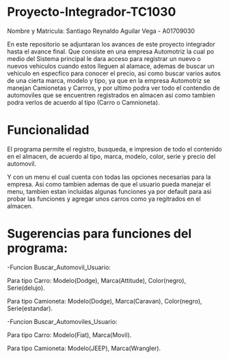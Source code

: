 # Proyecto-Integrador-TC1030
Nombre y Matricula: Santiago Reynaldo Aguilar Vega - A01709030

En este repositorio se adjuntaran los avances de este proyecto integrador hasta el avance final. Que consiste en una empresa Automotriz la cual po medio del Sistema principal le dara acceso para registrar un nuevo o nuevos vehiculos cuando estos lleguen al alamace, ademas de buscar un vehiculo en especfico para conocer el precio, asi como buscar varios autos de una cierta marca, modelo y tipo, ya que en la empresa Automotriz se manejan Camionetas y Carrros, y por ultimo podra ver todo el contendio de automoviles que se encuentren registrados en almacen asi como tambien podra verlos de acuerdo al tipo (Carro o Camnioneta).

# Funcionalidad
El programa permite el registro, busqueda, e impresion de todo el contenido en el almacen, de acuerdo al tipo, marca, modelo, color, serie y precio del automovil.

Y con un menu el cual cuenta con todas las opciones necesarias para la empresa. Asi como tambien ademas de que el usuario pueda manejar el menu, tambien estan incluidas algunas funciones ya por default para asi probar las funciones y agregar unos carros como ya regitrados en el almacen. 

# Sugerencias para funciones del programa:

-Funcion Buscar_Automovil_Usuario: 

  Para tipo Carro: Modelo(Dodge), Marca(Attitude), Color(negro), Serie(delujo).
  
  Para tipo Camioneta: Modelo(Dodge), Marca(Caravan), Color(negro), Serie(estandar).

-Funcion Buscar_Automoviles_Usuario:

  Para tipo Carro: Modelo(Fiat), Marca(Movil).
  
  Para tipo Camioneta: Modelo(JEEP), Marca(Wrangler).
